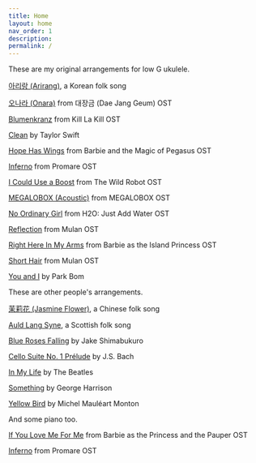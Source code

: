 ```yaml
---
title: Home
layout: home
nav_order: 1
description:
permalink: /
---
```


These are my original arrangements for low G ukulele.

<p class="space"></p>

<a href="{{site.baseurl}}/tabs/Arirang.pdf" target="_blank">아리랑 (Arirang)</a>, a Korean folk song

<a href="{{site.baseurl}}/tabs/Onara.pdf" target="_blank">오나라 (Onara)</a> from 대장금 (Dae Jang Geum) OST

<a href="{{site.baseurl}}/tabs/Blumenkranz.pdf" target="_blank">Blumenkranz</a> from Kill La Kill OST

<a href="{{site.baseurl}}/tabs/Clean.pdf" target="_blank">Clean</a> by Taylor Swift

<a href="{{site.baseurl}}/tabs/Hope_Has_Wings.pdf" target="_blank">Hope Has Wings</a> from Barbie and the Magic of Pegasus OST

<a href="{{site.baseurl}}/tabs/Inferno.pdf" target="_blank">Inferno</a> from Promare OST

<a href="{{site.baseurl}}/tabs/I_Could_Use_a_Boost.pdf" target="_blank">I Could Use a Boost</a> from The Wild Robot OST

<a href="{{site.baseurl}}/tabs/MEGALOBOX_(Acoustic).pdf" target="_blank">MEGALOBOX (Acoustic)</a> from MEGALOBOX OST

<a href="{{site.baseurl}}/tabs/No_Ordinary_Girl.pdf" target="_blank">No Ordinary Girl</a> from H2O: Just Add Water OST

<a href="{{site.baseurl}}/tabs/Reflection.pdf" target="_blank">Reflection</a> from Mulan OST

<a href="{{site.baseurl}}/tabs/Right_Here_In_My_Arms.pdf" target="_blank">Right Here In My Arms</a> from Barbie as the Island Princess OST

<a href="{{site.baseurl}}/tabs/Short_Hair.pdf" target="_blank">Short Hair</a> from Mulan OST

<a href="{{site.baseurl}}/tabs/You_and_I.pdf" target="_blank">You and I</a> by Park Bom

<p class="space"></p>

These are other people's arrangements.

<p class="space"></p>

<a href="{{site.baseurl}}/tabs/Jasmine_Flower.pdf" target="_blank">茉莉花 (Jasmine Flower)</a>, a Chinese folk song

<a href="{{site.baseurl}}/tabs/Auld_Lang_Syne.pdf" target="_blank">Auld Lang Syne</a>, a Scottish folk song <a href="https://www.instagram.com/p/Cty2Ps2rEMO/" target="_blank"><i class="fas fa-external-link-alt"></i></a>

<a href="{{site.baseurl}}/tabs/Blue_Roses_Falling.pdf" target="_blank">Blue Roses Falling</a> by Jake Shimabukuro <a href="https://www.youtube.com/watch?v=fzvFqVZvDV8" target="_blank"><i class="fas fa-external-link-alt"></i></a>

<a href="{{site.baseurl}}/tabs/Cello_Suite_No_1_Prelude.pdf" target="_blank">Cello Suite No. 1 Prélude</a> by J.S. Bach

<a href="{{site.baseurl}}/tabs/In_My_Life.pdf" target="_blank">In My Life</a> by The Beatles <a href="https://youtu.be/0kjNS91o1E4?feature=shared&t=1724" target="_blank"><i class="fas fa-external-link-alt"></i></a>

<a href="{{site.baseurl}}/tabs/Something.pdf" target="_blank">Something</a> by George Harrison <a href="https://www.youtube.com/watch?v=naJlZujI2Ps" target="_blank"><i class="fas fa-external-link-alt"></i></a>

<a href="{{site.baseurl}}/tabs/Yellow_Bird.pdf" target="_blank">Yellow Bird</a> by Michel Mauléart Monton

<p class="space"></p>

And some piano too.

<p class="space"></p>
 
<a href="{{site.baseurl}}/tabs/piano_If_You_Love_Me_For_Me.pdf" target="_blank">If You Love Me For Me</a> from Barbie as the Princess and the Pauper OST <a href="https://www.youtube.com/watch?v=SMe10v_rRbo" target="_blank"><i class="fas fa-external-link-alt"></i></a>

<a href="{{site.baseurl}}/tabs/piano_Inferno.pdf" target="_blank">Inferno</a> from Promare OST <a href="https://youtu.be/-eRd8akV9Mk?feature=shared&t=107" target="_blank"><i class="fas fa-external-link-alt"></i></a>
